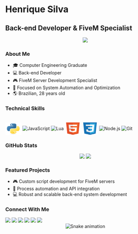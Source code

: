 # Henrique Silva
## Back-end Developer & FiveM Specialist

<div align="center">
  <img src="https://readme-typing-svg.herokuapp.com/?color=00bfbf&size=35&center=true&vCenter=true&width=1000&lines=HELLO,+MY+NAME+IS+HENRIQUE+SILVA;I'm+a+Back-end+Developer;FiveM+Development+Specialist;Computer+Engineering+Graduate" />
</div>

### About Me
- 🎓 Computer Engineering Graduate
- 💻 Back-end Developer
- 🎮 FiveM Server Development Specialist
- 🔧 Focused on System Automation and Optimization
- 🌎 Brazilian, 28 years old

### Technical Skills
<div style="display: inline_block"><br>
  <img align="center" alt="Python" height="40" width="50" src="https://raw.githubusercontent.com/devicons/devicon/master/icons/python/python-original.svg">
  <img align="center" alt="JavaScript" height="40" width="50" src="https://cdn.jsdelivr.net/gh/devicons/devicon/icons/javascript/javascript-original.svg">
  <img align="center" alt="Lua" height="40" width="50" src="https://cdn.jsdelivr.net/gh/devicons/devicon@latest/icons/lua/lua-plain.svg">
  <img align="center" alt="HTML5" height="40" width="50" src="https://raw.githubusercontent.com/devicons/devicon/master/icons/html5/html5-original.svg">
  <img align="center" alt="CSS3" height="40" width="50" src="https://raw.githubusercontent.com/devicons/devicon/master/icons/css3/css3-original.svg">
  <img align="center" alt="Node.js" height="40" width="50" src="https://cdn.jsdelivr.net/gh/devicons/devicon/icons/nodejs/nodejs-original.svg">
  <img align="center" alt="Git" height="40" width="50" src="https://cdn.jsdelivr.net/gh/devicons/devicon/icons/git/git-original.svg">
</div>

### GitHub Stats
<div align="center">
  <img height="180em" src="https://github-readme-stats.vercel.app/api?username=euhenri&show_icons=true&theme=dracula&include_all_commits=true&count_private=true"/>
  <img height="180em" src="https://github-readme-stats.vercel.app/api/top-langs/?username=euhenri&layout=compact&langs_count=7&theme=dracula"/>
</div>

### Featured Projects
- 🎮 Custom script development for FiveM servers
- 🔧 Process automation and API integration
- 💻 Robust and scalable back-end system development

### Connect With Me
<div> 
  <a href="https://www.linkedin.com/in/henrique-silva-42aa41b5/" target="_blank"><img src="https://img.shields.io/badge/-LinkedIn-%230077B5?style=for-the-badge&logo=linkedin&logoColor=white" target="_blank"></a>
  <a href="mailto:henriques748@gmail.com"><img src="https://img.shields.io/badge/-Gmail-%23333?style=for-the-badge&logo=gmail&logoColor=white" target="_blank"></a>
  <a href="https://discord.gg/4ugtBEkfG3" target="_blank"><img src="https://img.shields.io/badge/Discord-7289DA?style=for-the-badge&logo=discord&logoColor=white" target="_blank"></a>
  <a href="https://www.youtube.com/channel/UCitH4mVXkdwpyb9SMzqBbsg" target="_blank"><img src="https://img.shields.io/badge/YouTube-FF0000?style=for-the-badge&logo=youtube&logoColor=white" target="_blank"></a>
  <a href="https://www.instagram.com/euhenripc/?hl=pt" target="_blank"><img src="https://img.shields.io/badge/-Instagram-%23E4405F?style=for-the-badge&logo=instagram&logoColor=white" target="_blank"></a>
  <a href="https://www.twitch.tv/euhenripc" target="_blank"><img src="https://img.shields.io/badge/Twitch-9146FF?style=for-the-badge&logo=twitch&logoColor=white" target="_blank"></a>
</div>

<div align="center">
  <img src="https://github.com/euhenri/euhenri/blob/output/github-contribution-grid-snake.svg" alt="Snake animation" />
</div>
